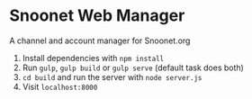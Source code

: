 # Snoonet Web Manager
A channel and account manager for Snoonet.org

1. Install dependencies with `npm install`
2. Run `gulp`, `gulp build` or `gulp serve` (default task does both)
3. `cd build` and run the server with `node server.js`
4. Visit `localhost:8000`
